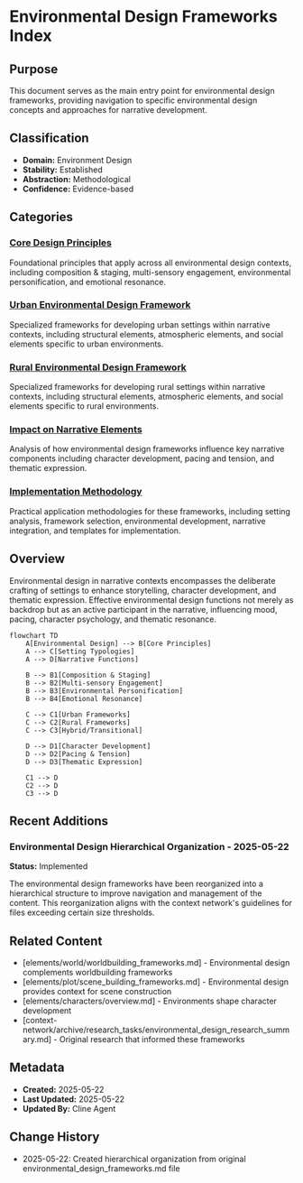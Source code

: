 # Environmental Design Frameworks Index

## Purpose
This document serves as the main entry point for environmental design frameworks, providing navigation to specific environmental design concepts and approaches for narrative development.

## Classification
- **Domain:** Environment Design
- **Stability:** Established
- **Abstraction:** Methodological
- **Confidence:** Evidence-based

## Categories

### [Core Design Principles](core_principles/index.md)
Foundational principles that apply across all environmental design contexts, including composition & staging, multi-sensory engagement, environmental personification, and emotional resonance.

### [Urban Environmental Design Framework](urban_frameworks/index.md)
Specialized frameworks for developing urban settings within narrative contexts, including structural elements, atmospheric elements, and social elements specific to urban environments.

### [Rural Environmental Design Framework](rural_frameworks/index.md)
Specialized frameworks for developing rural settings within narrative contexts, including structural elements, atmospheric elements, and social elements specific to rural environments.

### [Impact on Narrative Elements](narrative_impact/index.md)
Analysis of how environmental design frameworks influence key narrative components including character development, pacing and tension, and thematic expression.

### [Implementation Methodology](implementation/index.md)
Practical application methodologies for these frameworks, including setting analysis, framework selection, environmental development, narrative integration, and templates for implementation.

## Overview

Environmental design in narrative contexts encompasses the deliberate crafting of settings to enhance storytelling, character development, and thematic expression. Effective environmental design functions not merely as backdrop but as an active participant in the narrative, influencing mood, pacing, character psychology, and thematic resonance.

```mermaid
flowchart TD
    A[Environmental Design] --> B[Core Principles]
    A --> C[Setting Typologies]
    A --> D[Narrative Functions]
    
    B --> B1[Composition & Staging]
    B --> B2[Multi-sensory Engagement]
    B --> B3[Environmental Personification]
    B --> B4[Emotional Resonance]
    
    C --> C1[Urban Frameworks]
    C --> C2[Rural Frameworks]
    C --> C3[Hybrid/Transitional]
    
    D --> D1[Character Development]
    D --> D2[Pacing & Tension]
    D --> D3[Thematic Expression]
    
    C1 --> D
    C2 --> D
    C3 --> D
```

## Recent Additions

### Environmental Design Hierarchical Organization - 2025-05-22
**Status:** Implemented

The environmental design frameworks have been reorganized into a hierarchical structure to improve navigation and management of the content. This reorganization aligns with the context network's guidelines for files exceeding certain size thresholds.

## Related Content
- [elements/world/worldbuilding_frameworks.md] - Environmental design complements worldbuilding frameworks
- [elements/plot/scene_building_frameworks.md] - Environmental design provides context for scene construction
- [elements/characters/overview.md] - Environments shape character development
- [context-network/archive/research_tasks/environmental_design_research_summary.md] - Original research that informed these frameworks

## Metadata
- **Created:** 2025-05-22
- **Last Updated:** 2025-05-22
- **Updated By:** Cline Agent

## Change History
- 2025-05-22: Created hierarchical organization from original environmental_design_frameworks.md file
